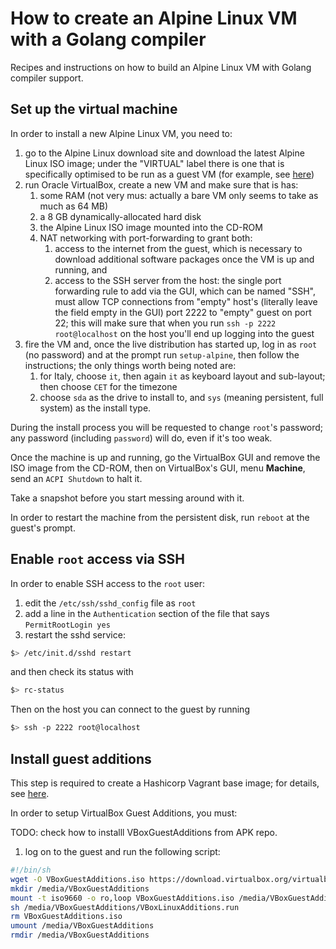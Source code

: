 # How to create an Alpine Linux VM with a Golang compiler

Recipes and instructions on how to build an Alpine Linux VM with Golang compiler support.

## Set up the virtual machine

In order to install a new Alpine Linux VM, you need to:

1. go to the Alpine Linux download site and download the latest Alpine Linux ISO image; under the "VIRTUAL" label there is one that is specifically optimised to be run as a guest VM (for example, see [here](http://dl-cdn.alpinelinux.org/alpine/v3.9/releases/x86_64/alpine-virt-3.9.0-x86_64.iso))
2. run Oracle VirtualBox, create a new VM and make sure that is has:
   1. some RAM (not very mus: actually a bare VM only seems to take as much as 64 MB)
   2. a 8 GB dynamically-allocated hard disk
   3. the Alpine Linux ISO image mounted into the CD-ROM
   4. NAT networking with port-forwarding to grant both:
      1. access to the internet from the guest, which is necessary to download additional software packages once the VM is up and running, and 
      2. access to the SSH server from the host: the single port forwarding rule to add via the GUI, which can be named "SSH", must allow TCP connections from "empty" host's (literally leave the field empty in the GUI) port 2222 to "empty" guest on port 22; 
   this will make sure that when you run `ssh -p 2222 root@localhost` on the host you'll end up logging into the guest
3. fire the VM and, once the live distribution has started up, log in as `root` (no password) and at the prompt run `setup-alpine`, then follow the instructions; the only things worth being noted are:
   1. for Italy, choose `it`, then again `it` as keyboard layout and sub-layout; then choose `CET` for the timezone
   2. choose `sda` as the drive to install to, and `sys` (meaning persistent, full system) as the install type.

During the install process you will be requested to change `root`'s password; any password (including `password`) will do, even if it's too weak.

Once the machine is up and running, go the VirtualBox GUI and remove the ISO image from the CD-ROM, then on VirtualBox's GUI, menu **Machine**, send an `ACPI Shutdown` to halt it.

Take a snapshot before you start messing around with it.

In order to restart the machine from the persistent disk, run `reboot` at the guest's prompt.

## Enable `root` access via SSH

In order to enable SSH access to the `root` user:

1. edit the `/etc/ssh/sshd_config` file as `root`
2. add a line in the `Authentication` section of the file that says `PermitRootLogin yes`
3. restart the sshd service:

```bash
$> /etc/init.d/sshd restart
```
 and then check its status with

 ```bash
 $> rc-status
 ```

 Then on the host you can connect to the guest by running

 ```bash
 $> ssh -p 2222 root@localhost
 ```

## Install guest additions

This step is required to create a Hashicorp Vagrant base image; for details, see [here](https://www.vagrantup.com/docs/virtualbox/boxes.html).

In order to setup VirtualBox Guest Additions, you must:

TODO: check how to installl VBoxGuestAdditions from APK repo.

1. log on to the guest and run the following script:

```bash
#!/bin/sh
wget -O VBoxGuestAdditions.iso https://download.virtualbox.org/virtualbox/6.0.4/VBoxGuestAdditions_6.0.4.iso
mkdir /media/VBoxGuestAdditions
mount -t iso9660 -o ro,loop VBoxGuestAdditions.iso /media/VBoxGuestAdditions
sh /media/VBoxGuestAdditions/VBoxLinuxAdditions.run
rm VBoxGuestAdditions.iso
umount /media/VBoxGuestAdditions
rmdir /media/VBoxGuestAdditions
```

